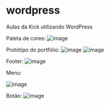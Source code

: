 # wordpress
Aulas da Kick utilizando WordPress

Paleta de cores:
![image](https://user-images.githubusercontent.com/102621446/188752973-b0c001cd-c3ce-4837-8b83-3f14f7caee2b.png)

Protótipo do portfólio:
![image](https://user-images.githubusercontent.com/102621446/188753241-1984ff1e-20c7-41dc-83ae-2a8f770c85b8.png)
![image](https://user-images.githubusercontent.com/102621446/188753246-2e51305e-e169-4009-87cd-34760f37261b.png)


Footer:
![image](https://user-images.githubusercontent.com/102621446/189779850-6045da66-c25a-41f7-9b4b-ec76556d72a3.png)


Menu:

![image](https://user-images.githubusercontent.com/102621446/189780175-2d551730-9b54-453d-bd8a-1926910175b1.png)

Botão:
![image](https://user-images.githubusercontent.com/102621446/189780191-497eab7f-5924-4da0-a2a4-77e0f8e60715.png)


